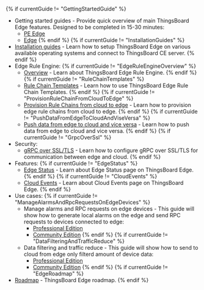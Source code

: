 {% if currentGuide != "GettingStartedGuide" %}
- Getting started guides - Provide quick overview of main ThingsBoard Edge features. Designed to be completed in 15-30 minutes:
    * [PE Edge](/docs/pe/edge/getting-started/)
    * [Edge](/docs/edge/getting-started/)
{% endif %}
{% if currentGuide != "InstallationGuides" %}
- [Installation guides](/docs/user-guide/install/edge/installation-options/) - Learn how to setup ThingsBoard Edge on various available operating systems and connect to ThingsBoard CE server.
{% endif %}
- Edge Rule Engine:
{% if currentGuide != "EdgeRuleEngineOverview" %}
  - [Overview](/docs/edge/rule-engine/general/) - Learn about ThingsBoard Edge Rule Engine.
{% endif %}
{% if currentGuide != "RuleChainTemplates" %}
  - [Rule Chain Templates](/docs/edge/rule-engine/rule-chain-templates/) - Learn how to use ThingsBoard Edge Rule Chain Templates.
{% endif %}
{% if currentGuide != "ProvisionRuleChainFromCloudToEdge" %}
  - [Provision Rule Chains from cloud to edge](/docs/edge/rule-engine/provision-rule-chains/) - Learn how to provision edge rule chains from cloud to edge.
{% endif %}
{% if currentGuide != "PushDataFromEdgeToCloudAndViseVersa" %}
  - [Push data from edge to cloud and vice versa](/docs/edge/rule-engine/push-data/) - Learn how to push data from edge to cloud and vice versa.
{% endif %}
{% if currentGuide != "GrpcOverSsl" %}
- Security:
  - [gRPC over SSL/TLS](/docs/edge/user-guide/grpc-over-ssl/) - Learn how to configure gRPC over SSL/TLS for communication between edge and cloud.
{% endif %}
- Features:
{% if currentGuide != "EdgeStatus" %}
  - [Edge Status](/docs/edge/features/edge-status/) - Learn about Edge Status page on ThingsBoard Edge.
{% endif %}
{% if currentGuide != "CloudEvents" %}
  - [Cloud Events](/docs/edge/features/cloud-events/) -  Learn about Cloud Events page on ThingsBoard Edge.
{% endif %}    
- Use cases:
{% if currentGuide != "ManageAlarmsAndRpcRequestsOnEdgeDevices" %}
  - Manage alarms and RPC requests on edge devices - This guide will show how to generate local alarms on the edge and send RPC requests to devices connected to edge:
    * [Professional Edition](/docs/edge/use-cases/manage-alarms-rpc-requests-pe/)
    * [Community Edition](/docs/edge/use-cases/manage-alarms-rpc-requests-ce/)
{% endif %}
{% if currentGuide != "DataFilteringAndTrafficReduce" %}
  - Data filtering and traffic reduce - This guide will show how to send to cloud from edge only filterd amount of device data:
    * [Professional Edition](/docs/edge/use-cases/data-filtering-traffic-reduce-pe/)
    * [Community Edition](/docs/edge/use-cases/data-filtering-traffic-reduce-ce/)
{% endif %}
{% if currentGuide != "EdgeRoadmap" %}
- [Roadmap](/docs/edge/roadmap) - ThingsBoard Edge roadmap. 
{% endif %}    
<br/>

